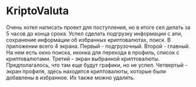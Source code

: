 # KriptoValuta

Очень хотел написать проект для поступления, но в итоге сел делать за 5 часов до конца срока. 
Успел сделать подгрузку информации с апи, сохранение информации об избранных криптовалютах, поиск.
В приложении всего 4 экрана.
Первый - подгрузочный.
Второй - главный. На нем есть окно поиска, иконка для перехода в профиль, список с криптовалютами.
Третий - экран выбранной криптовалюты. Предполагалось, что там еще будут графики, но не успел.
Четвертый - экран профиля, здесь находятся криптовалюты, которые были добавлены в избранное. Их также можно удалять.
